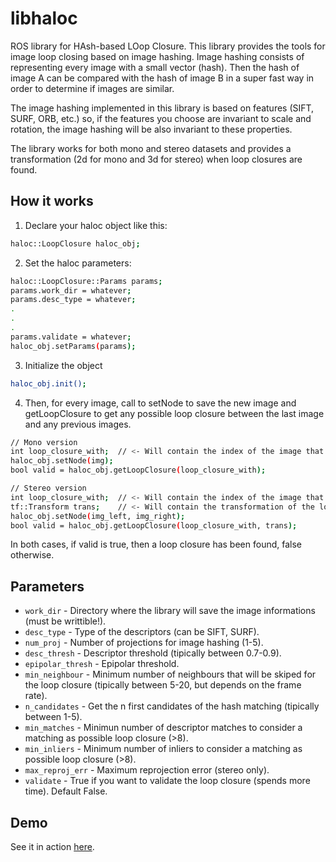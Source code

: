 libhaloc
=============

ROS library for HAsh-based LOop Closure. This library provides the tools for image loop closing based on image hashing. Image hashing consists of representing every image with a small vector (hash). Then the hash of image A can be compared with the hash of image B in a super fast way in order to determine if images are similar.

The image hashing implemented in this library is based on features (SIFT, SURF, ORB, etc.) so, if the features you choose are invariant to scale and rotation, the image hashing will be also invariant to these properties.

The library works for both mono and stereo datasets and provides a transformation (2d for mono and 3d for stereo) when loop closures are found.

How it works
-------
1) Declare your haloc object like this:
```bash
haloc::LoopClosure haloc_obj;
```

2) Set the haloc parameters:
```bash
haloc::LoopClosure::Params params;
params.work_dir = whatever;
params.desc_type = whatever;
.
.
.
params.validate = whatever;
haloc_obj.setParams(params);
```

3) Initialize the object
```bash
haloc_obj.init();
```

4) Then, for every image, call to setNode to save the new image and getLoopClosure to get any possible loop closure between the last image and any previous images.
```bash
// Mono version
int loop_closure_with; 	// <- Will contain the index of the image that closes loop with the last inserted (-1 if none).
haloc_obj.setNode(img);
bool valid = haloc_obj.getLoopClosure(loop_closure_with);

// Stereo version
int loop_closure_with; 	// <- Will contain the index of the image that closes loop with the last inserted (-1 if none).
tf::Transform trans; 	// <- Will contain the transformation of the loop closure (if any).
haloc_obj.setNode(img_left, img_right);
bool valid = haloc_obj.getLoopClosure(loop_closure_with, trans);
```

In both cases, if valid is true, then a loop closure has been found, false otherwise.


Parameters
-------

* `work_dir` - Directory where the library will save the image informations (must be writtible!).
* `desc_type` - Type of the descriptors (can be SIFT, SURF).
* `num_proj` -  Number of projections for image hashing (1-5).
* `desc_thresh` - Descriptor threshold (tipically between 0.7-0.9).
* `epipolar_thresh` - Epipolar threshold.
* `min_neighbour` - Minimum number of neighbours that will be skiped for the loop closure (tipically between 5-20, but depends on the frame rate).
* `n_candidates` - Get the n first candidates of the hash matching (tipically between 1-5).
* `min_matches` - Minimun number of descriptor matches to consider a matching as possible loop closure (>8).
* `min_inliers` - Minimum number of inliers to consider a matching as possible loop closure (>8).
* `max_reproj_err` - Maximum reprojection error (stereo only).
* `validate` - True if you want to validate the loop closure (spends more time). Default False.

Demo
-------

See it in action [here][link_demo].


[link_demo]: http://pul.uib.es/libhaloc/

